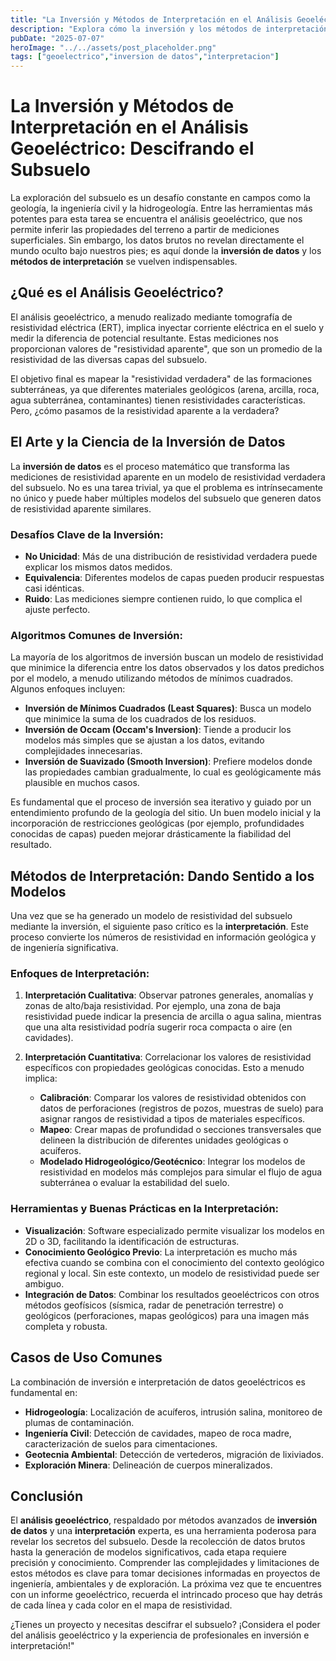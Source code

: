 ```yaml
---
title: "La Inversión y Métodos de Interpretación en el Análisis Geoeléctrico: Descifrando el Subsuelo"
description: "Explora cómo la inversión y los métodos de interpretación transforman los datos de resistividad aparente en modelos detallados del subsuelo. Descubre los desafíos y las técnicas para descifrar la estructura geológica."
pubDate: "2025-07-07"
heroImage: "../../assets/post_placeholder.png"
tags: ["geoelectrico","inversion de datos","interpretacion"]
---
```



# La Inversión y Métodos de Interpretación en el Análisis Geoeléctrico: Descifrando el Subsuelo

La exploración del subsuelo es un desafío constante en campos como la geología, la ingeniería civil y la hidrogeología. Entre las herramientas más potentes para esta tarea se encuentra el análisis geoeléctrico, que nos permite inferir las propiedades del terreno a partir de mediciones superficiales. Sin embargo, los datos brutos no revelan directamente el mundo oculto bajo nuestros pies; es aquí donde la **inversión de datos** y los **métodos de interpretación** se vuelven indispensables.

## ¿Qué es el Análisis Geoeléctrico?

El análisis geoeléctrico, a menudo realizado mediante tomografía de resistividad eléctrica (ERT), implica inyectar corriente eléctrica en el suelo y medir la diferencia de potencial resultante. Estas mediciones nos proporcionan valores de "resistividad aparente", que son un promedio de la resistividad de las diversas capas del subsuelo.

El objetivo final es mapear la "resistividad verdadera" de las formaciones subterráneas, ya que diferentes materiales geológicos (arena, arcilla, roca, agua subterránea, contaminantes) tienen resistividades características. Pero, ¿cómo pasamos de la resistividad aparente a la verdadera?

## El Arte y la Ciencia de la Inversión de Datos

La **inversión de datos** es el proceso matemático que transforma las mediciones de resistividad aparente en un modelo de resistividad verdadera del subsuelo. No es una tarea trivial, ya que el problema es intrínsecamente no único y puede haber múltiples modelos del subsuelo que generen datos de resistividad aparente similares.

### Desafíos Clave de la Inversión:

*   **No Unicidad**: Más de una distribución de resistividad verdadera puede explicar los mismos datos medidos.
*   **Equivalencia**: Diferentes modelos de capas pueden producir respuestas casi idénticas.
*   **Ruido**: Las mediciones siempre contienen ruido, lo que complica el ajuste perfecto.

### Algoritmos Comunes de Inversión:

La mayoría de los algoritmos de inversión buscan un modelo de resistividad que minimice la diferencia entre los datos observados y los datos predichos por el modelo, a menudo utilizando métodos de mínimos cuadrados. Algunos enfoques incluyen:

*   **Inversión de Mínimos Cuadrados (Least Squares)**: Busca un modelo que minimice la suma de los cuadrados de los residuos.
*   **Inversión de Occam (Occam's Inversion)**: Tiende a producir los modelos más simples que se ajustan a los datos, evitando complejidades innecesarias.
*   **Inversión de Suavizado (Smooth Inversion)**: Prefiere modelos donde las propiedades cambian gradualmente, lo cual es geológicamente más plausible en muchos casos.

Es fundamental que el proceso de inversión sea iterativo y guiado por un entendimiento profundo de la geología del sitio. Un buen modelo inicial y la incorporación de restricciones geológicas (por ejemplo, profundidades conocidas de capas) pueden mejorar drásticamente la fiabilidad del resultado.

## Métodos de Interpretación: Dando Sentido a los Modelos

Una vez que se ha generado un modelo de resistividad del subsuelo mediante la inversión, el siguiente paso crítico es la **interpretación**. Este proceso convierte los números de resistividad en información geológica y de ingeniería significativa.

### Enfoques de Interpretación:

1.  **Interpretación Cualitativa**: Observar patrones generales, anomalías y zonas de alto/baja resistividad. Por ejemplo, una zona de baja resistividad puede indicar la presencia de arcilla o agua salina, mientras que una alta resistividad podría sugerir roca compacta o aire (en cavidades).

2.  **Interpretación Cuantitativa**: Correlacionar los valores de resistividad específicos con propiedades geológicas conocidas. Esto a menudo implica:
    *   **Calibración**: Comparar los valores de resistividad obtenidos con datos de perforaciones (registros de pozos, muestras de suelo) para asignar rangos de resistividad a tipos de materiales específicos.
    *   **Mapeo**: Crear mapas de profundidad o secciones transversales que delineen la distribución de diferentes unidades geológicas o acuíferos.
    *   **Modelado Hidrogeológico/Geotécnico**: Integrar los modelos de resistividad en modelos más complejos para simular el flujo de agua subterránea o evaluar la estabilidad del suelo.

### Herramientas y Buenas Prácticas en la Interpretación:

*   **Visualización**: Software especializado permite visualizar los modelos en 2D o 3D, facilitando la identificación de estructuras.
*   **Conocimiento Geológico Previo**: La interpretación es mucho más efectiva cuando se combina con el conocimiento del contexto geológico regional y local. Sin este contexto, un modelo de resistividad puede ser ambiguo.
*   **Integración de Datos**: Combinar los resultados geoeléctricos con otros métodos geofísicos (sísmica, radar de penetración terrestre) o geológicos (perforaciones, mapas geológicos) para una imagen más completa y robusta.

## Casos de Uso Comunes

La combinación de inversión e interpretación de datos geoeléctricos es fundamental en:

*   **Hidrogeología**: Localización de acuíferos, intrusión salina, monitoreo de plumas de contaminación.
*   **Ingeniería Civil**: Detección de cavidades, mapeo de roca madre, caracterización de suelos para cimentaciones.
*   **Geotecnia Ambiental**: Detección de vertederos, migración de lixiviados.
*   **Exploración Minera**: Delineación de cuerpos mineralizados.

## Conclusión

El **análisis geoeléctrico**, respaldado por métodos avanzados de **inversión de datos** y una **interpretación** experta, es una herramienta poderosa para revelar los secretos del subsuelo. Desde la recolección de datos brutos hasta la generación de modelos significativos, cada etapa requiere precisión y conocimiento. Comprender las complejidades y limitaciones de estos métodos es clave para tomar decisiones informadas en proyectos de ingeniería, ambientales y de exploración. La próxima vez que te encuentres con un informe geoeléctrico, recuerda el intrincado proceso que hay detrás de cada línea y cada color en el mapa de resistividad.

¿Tienes un proyecto y necesitas descifrar el subsuelo? ¡Considera el poder del análisis geoeléctrico y la experiencia de profesionales en inversión e interpretación!"
